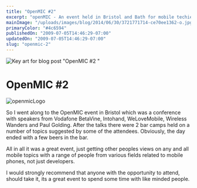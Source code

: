 ```yaml
---
title: "OpenMIC #2"
excerpt: "openMIC - An event held in Bristol and Bath for mobile techies to meet up and share ideas, problems and thoughts."
mainImage: "/uploads/images/blog/2014/06/30/3721771714-ce70ee1362-o.jpg"
primaryColor: "#4c6594"
publishedOn: "2009-07-05T14:46:29-07:00"
updatedOn: "2009-07-05T14:46:29-07:00"
slug: "openmic-2"
---
```

![Key art for blog post "OpenMIC #2 "](/uploads/images/blog/2014/06/30/3721771714-ce70ee1362-o.jpg)

# OpenMIC #2 

![openmicLogo](/uploads/images/blog/2009/08/openmicLogo.png)

So I went along to the OpenMIC event in Bristol which was a conference with speakers from Vodafone BetaVine, Intohand, WeLoveMobile, Wireless Wanders and Paul Golding. After the talks there were 2 bar camps held on a number of topics suggested by some of the attendees. Obviously, the day ended with a few beers in the bar.

All in all it was a great event, just getting other peoples views on any and all mobile topics with a range of people from various fields related to mobile phones, not just developers.

I would strongly recommend that anyone with the opportunity to attend, should take it, its a great event to spend some time with like minded people.
